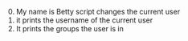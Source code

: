 0. My name is Betty script changes the current user
1. it prints the username of the current user
2. It prints the groups the user is in
